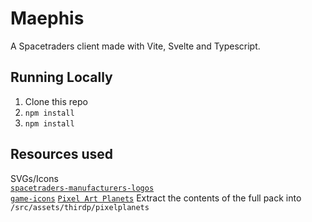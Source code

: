 # Maephis

A Spacetraders client made with Vite, Svelte and Typescript.

## Running Locally

1. Clone this repo
2. `npm install`
3. `npm install`

## Resources used
SVGs/Icons  
[``spacetraders-manufacturers-logos``](https://github.com/bknyn/spacetraders-manufacturers-logos/tree/main)  
[``game-icons``](https://game-icons.net/1x1/delapouite/spaceship.html)
[``Pixel Art Planets``](https://helianthus-games.itch.io/pixel-art-planets)
Extract the contents of the full pack into `/src/assets/thirdp/pixelplanets`
